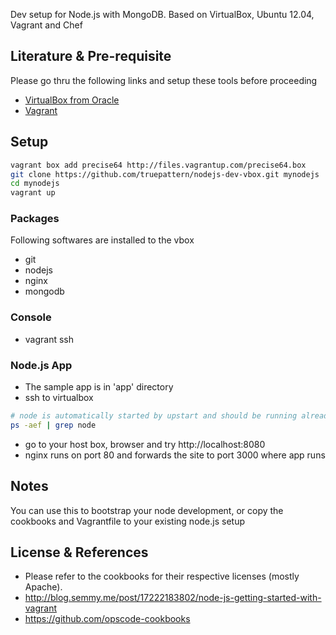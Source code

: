 Dev setup for Node.js with MongoDB. Based on VirtualBox, Ubuntu 12.04, Vagrant and Chef

## Literature & Pre-requisite
Please go thru the following links and setup these tools before proceeding
  * [VirtualBox from Oracle](http://virtualbox.org)
  * [Vagrant](http://vagrantup.com)

## Setup
```bash
vagrant box add precise64 http://files.vagrantup.com/precise64.box
git clone https://github.com/truepattern/nodejs-dev-vbox.git mynodejs
cd mynodejs
vagrant up
```

### Packages
Following softwares are installed to the vbox
  * git
  * nodejs
  * nginx
  * mongodb

### Console
  * vagrant ssh 

### Node.js App
  * The sample app is in 'app' directory 
  * ssh to virtualbox
  
```bash
# node is automatically started by upstart and should be running already
ps -aef | grep node
```

  * go to your host box, browser and try http://localhost:8080
  * nginx runs on port 80 and forwards the site to port 3000 where app runs


## Notes
You can use this to bootstrap your node development, or copy the cookbooks and Vagrantfile to your existing node.js setup

## License & References
  * Please refer to the cookbooks for their respective licenses (mostly Apache). 
  * http://blog.semmy.me/post/17222183802/node-js-getting-started-with-vagrant
  * https://github.com/opscode-cookbooks
